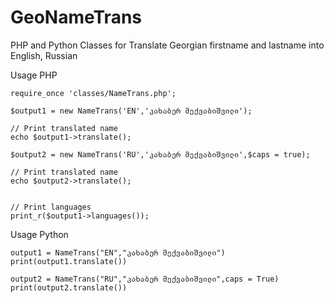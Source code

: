 # GeoNameTrans
PHP and Python Classes for Translate Georgian firstname and lastname into English, Russian

Usage PHP
```
require_once 'classes/NameTrans.php';

$output1 = new NameTrans('EN','კახაბერ მექვაბიშვილი');

// Print translated name
echo $output1->translate();

$output2 = new NameTrans('RU','კახაბერ მექვაბიშვილი',$caps = true);

// Print translated name
echo $output2->translate();


// Print languages
print_r($output1->languages());
```


Usage Python
```
output1 = NameTrans("EN","კახაბერ მექვაბიშვილი")
print(output1.translate())

output2 = NameTrans("RU","კახაბერ მექვაბიშვილი",caps = True)
print(output2.translate())
```
